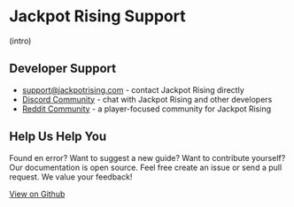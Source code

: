 # Jackpot Rising Support

(intro)

## Developer Support

* <support@jackpotrising.com> - contact Jackpot Rising directly
* [Discord Community](https://discordapp.com/invite/tVbJZUM) - chat with Jackpot Rising and other developers
* [Reddit Community](https://www.reddit.com/r/jackpotrising/) - a player-focused community for Jackpot Rising

## Help Us Help You

Found en error? Want to suggest a new guide? Want to contribute yourself? Our documentation is open source. Feel free create an issue or send a pull request. We value your feedback!

[View on Github](https://github.com/JackpotRising/jr-docs)